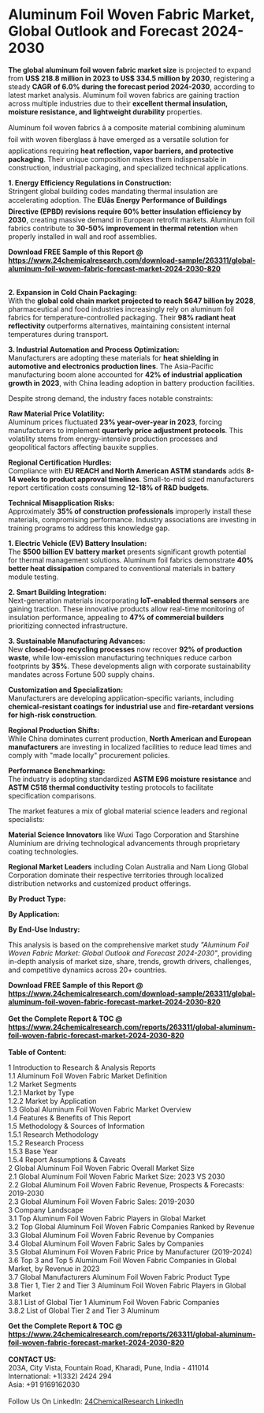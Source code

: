 <h1>Aluminum Foil Woven Fabric Market, Global Outlook and Forecast 2024-2030</h1><p><strong>The global aluminum foil woven fabric market size</strong> is projected to expand from <strong>US$ 218.8 million in 2023 to US$ 334.5 million by 2030</strong>, registering a steady <strong>CAGR of 6.0% during the forecast period 2024-2030</strong>, according to latest market analysis. Aluminum foil woven fabrics are gaining traction across multiple industries due to their <strong>excellent thermal insulation, moisture resistance, and lightweight durability</strong> properties.</p><p>Aluminum foil woven fabrics â a composite material combining aluminum foil with woven fiberglass â have emerged as a versatile solution for applications requiring <strong>heat reflection, vapor barriers, and protective packaging</strong>. Their unique composition makes them indispensable in construction, industrial packaging, and specialized technical applications.</p><p><strong>1. Energy Efficiency Regulations in Construction:</strong><br>
Stringent global building codes mandating thermal insulation are accelerating adoption. The <strong>EUâs Energy Performance of Buildings Directive (EPBD) revisions require 60% better insulation efficiency by 2030</strong>, creating massive demand in European retrofit markets. Aluminum foil fabrics contribute to <strong>30-50% improvement in thermal retention</strong> when properly installed in wall and roof assemblies.</p><div><b>Download FREE Sample of this Report @ 
            <a href="https://www.24chemicalresearch.com/download-sample/263311/global-aluminum-foil-woven-fabric-forecast-market-2024-2030-820">
            https://www.24chemicalresearch.com/download-sample/263311/global-aluminum-foil-woven-fabric-forecast-market-2024-2030-820</a></b></div><br><p><strong>2. Expansion in Cold Chain Packaging:</strong><br>
With the <strong>global cold chain market projected to reach $647 billion by 2028</strong>, pharmaceutical and food industries increasingly rely on aluminum foil fabrics for temperature-controlled packaging. Their <strong>98% radiant heat reflectivity</strong> outperforms alternatives, maintaining consistent internal temperatures during transport.</p><p><strong>3. Industrial Automation and Process Optimization:</strong><br>
Manufacturers are adopting these materials for <strong>heat shielding in automotive and electronics production lines</strong>. The Asia-Pacific manufacturing boom alone accounted for <strong>42% of industrial application growth in 2023</strong>, with China leading adoption in battery production facilities.</p><p>Despite strong demand, the industry faces notable constraints:</p><p><strong>Raw Material Price Volatility:</strong><br>
    Aluminum prices fluctuated <strong>23% year-over-year in 2023</strong>, forcing manufacturers to implement <strong>quarterly price adjustment protocols</strong>. This volatility stems from energy-intensive production processes and geopolitical factors affecting bauxite supplies.</p><p><strong>Regional Certification Hurdles:</strong><br>
    Compliance with <strong>EU REACH and North American ASTM standards</strong> adds <strong>8-14 weeks to product approval timelines</strong>. Small-to-mid sized manufacturers report certification costs consuming <strong>12-18% of R&amp;D budgets</strong>.</p><p><strong>Technical Misapplication Risks:</strong><br>
    Approximately <strong>35% of construction professionals</strong> improperly install these materials, compromising performance. Industry associations are investing in training programs to address this knowledge gap.</p><p><strong>1. Electric Vehicle (EV) Battery Insulation:</strong><br>
The <strong>$500 billion EV battery market</strong> presents significant growth potential for thermal management solutions. Aluminum foil fabrics demonstrate <strong>40% better heat dissipation</strong> compared to conventional materials in battery module testing.</p><p><strong>2. Smart Building Integration:</strong><br>
Next-generation materials incorporating <strong>IoT-enabled thermal sensors</strong> are gaining traction. These innovative products allow real-time monitoring of insulation performance, appealing to <strong>47% of commercial builders</strong> prioritizing connected infrastructure.</p><p><strong>3. Sustainable Manufacturing Advances:</strong><br>
New <strong>closed-loop recycling processes</strong> now recover <strong>92% of production waste</strong>, while low-emission manufacturing techniques reduce carbon footprints by <strong>35%</strong>. These developments align with corporate sustainability mandates across Fortune 500 supply chains.</p><p><strong>Customization and Specialization:</strong><br>
    Manufacturers are developing application-specific variants, including <strong>chemical-resistant coatings for industrial use</strong> and <strong>fire-retardant versions for high-risk construction</strong>.</p><p><strong>Regional Production Shifts:</strong><br>
    While China dominates current production, <strong>North American and European manufacturers</strong> are investing in localized facilities to reduce lead times and comply with "made locally" procurement policies.</p><p><strong>Performance Benchmarking:</strong><br>
    The industry is adopting standardized <strong>ASTM E96 moisture resistance</strong> and <strong>ASTM C518 thermal conductivity</strong> testing protocols to facilitate specification comparisons.</p><p>The market features a mix of global material science leaders and regional specialists:</p><p><strong>Material Science Innovators</strong> like Wuxi Tago Corporation and Starshine Aluminium are driving technological advancements through proprietary coating technologies.</p><p><strong>Regional Market Leaders</strong> including Colan Australia and Nam Liong Global Corporation dominate their respective territories through localized distribution networks and customized product offerings.</p><p><strong>By Product Type:</strong></p><p><strong>By Application:</strong></p><p><strong>By End-Use Industry:</strong></p><p>This analysis is based on the comprehensive market study <em>"Aluminum Foil Woven Fabric Market: Global Outlook and Forecast 2024-2030"</em>, providing in-depth analysis of market size, share, trends, growth drivers, challenges, and competitive dynamics across 20+ countries.</p><div><b>Download FREE Sample of this Report @ 
            <a href="https://www.24chemicalresearch.com/download-sample/263311/global-aluminum-foil-woven-fabric-forecast-market-2024-2030-820">
            https://www.24chemicalresearch.com/download-sample/263311/global-aluminum-foil-woven-fabric-forecast-market-2024-2030-820</a></b></div><br><div><b>Get the Complete Report & TOC @ 
            <a href="https://www.24chemicalresearch.com/reports/263311/global-aluminum-foil-woven-fabric-forecast-market-2024-2030-820">
            https://www.24chemicalresearch.com/reports/263311/global-aluminum-foil-woven-fabric-forecast-market-2024-2030-820</a></b></div><br>
            <b>Table of Content:</b><p>1 Introduction to Research & Analysis Reports<br />
    1.1 Aluminum Foil Woven Fabric Market Definition<br />
    1.2 Market Segments<br />
        1.2.1 Market by Type<br />
        1.2.2 Market by Application<br />
    1.3 Global Aluminum Foil Woven Fabric Market Overview<br />
    1.4 Features & Benefits of This Report<br />
    1.5 Methodology & Sources of Information<br />
        1.5.1 Research Methodology<br />
        1.5.2 Research Process<br />
        1.5.3 Base Year<br />
        1.5.4 Report Assumptions & Caveats<br />
2 Global Aluminum Foil Woven Fabric Overall Market Size<br />
    2.1 Global Aluminum Foil Woven Fabric Market Size: 2023 VS 2030<br />
    2.2 Global Aluminum Foil Woven Fabric Revenue, Prospects & Forecasts: 2019-2030<br />
    2.3 Global Aluminum Foil Woven Fabric Sales: 2019-2030<br />
3 Company Landscape<br />
    3.1 Top Aluminum Foil Woven Fabric Players in Global Market<br />
    3.2 Top Global Aluminum Foil Woven Fabric Companies Ranked by Revenue<br />
    3.3 Global Aluminum Foil Woven Fabric Revenue by Companies<br />
    3.4 Global Aluminum Foil Woven Fabric Sales by Companies<br />
    3.5 Global Aluminum Foil Woven Fabric Price by Manufacturer (2019-2024)<br />
    3.6 Top 3 and Top 5 Aluminum Foil Woven Fabric Companies in Global Market, by Revenue in 2023<br />
    3.7 Global Manufacturers Aluminum Foil Woven Fabric Product Type<br />
    3.8 Tier 1, Tier 2 and Tier 3 Aluminum Foil Woven Fabric Players in Global Market<br />
        3.8.1 List of Global Tier 1 Aluminum Foil Woven Fabric Companies<br />
        3.8.2 List of Global Tier 2 and Tier 3 Aluminum </p><div><b>Get the Complete Report & TOC @ 
            <a href="https://www.24chemicalresearch.com/reports/263311/global-aluminum-foil-woven-fabric-forecast-market-2024-2030-820">
            https://www.24chemicalresearch.com/reports/263311/global-aluminum-foil-woven-fabric-forecast-market-2024-2030-820</a></b></div><br><b>CONTACT US:</b><br>
            203A, City Vista, Fountain Road, Kharadi, Pune, India - 411014<br>
            International: +1(332) 2424 294<br>
            Asia: +91 9169162030 <br><br>
            Follow Us On LinkedIn: <a href="https://www.linkedin.com/company/24chemicalresearch/">24ChemicalResearch LinkedIn</a>